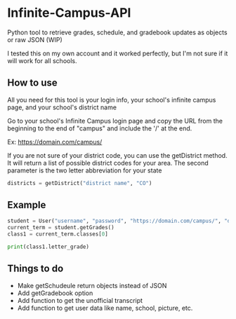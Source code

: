 # Infinite-Campus-API
Python tool to retrieve grades, schedule, and gradebook updates as objects or raw JSON  (WIP)

I tested this on my own account and it worked perfectly, but I'm not sure if it will work for all schools.

## How to use
All you need for this tool is your login info, your school's infinite campus page, and your school's district name

Go to your school's Infinite Campus login page and copy the URL from the beginning to the end of "campus" and include the '/' at the end.


Ex: https://domain.com/campus/

If you are not sure of your district code, you can use the getDistrict method. It will return a list of possible district codes for your area. The second parameter is the two letter abbreviation for your state
```python
districts = getDistrict("district name", "CO")
```

## Example
```python
student = User("username", "password", "https://domain.com/campus/", "district")
current_term = student.getGrades()
class1 = current_term.classes[0]

print(class1.letter_grade)
```

## Things to do
 - Make getSchudeule return objects instead of JSON
 - Add getGradebook option
 - Add function to get the unofficial transcript
 - Add function to get user data like name, school, picture, etc.
